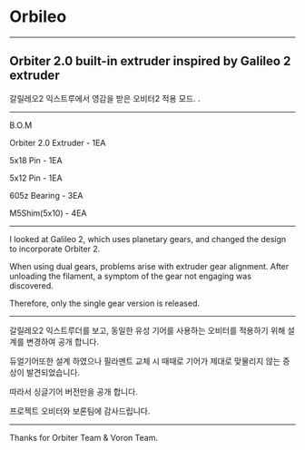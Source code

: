 # Orbileo
--------
Orbiter 2.0 built-in extruder inspired by Galileo 2 extruder
--------
갈릴레오2 익스트루에서 영감을 받은 오비터2 적용 모드.
.


--------
B.O.M

Orbiter 2.0 Extruder - 1EA

5x18 Pin - 1EA

5x12 Pin - 1EA

605z Bearing - 3EA

M5Shim(5x10) - 4EA



--------

I looked at Galileo 2, which uses planetary gears, and changed the design to incorporate Orbiter 2.

When using dual gears, problems arise with extruder gear alignment.
After unloading the filament, a symptom of the gear not engaging was discovered.

Therefore, only the single gear version is released.

--------

갈릴레오2 익스트루더를 보고, 동일한 유성 기어를 사용하는 오비터를 적용하기 위해 설계를 변경하여 공개 합니다.

듀얼기어또한 설계 하였으나 필라멘트 교체 시 때때로 기어가 제대로 맞물리지 않는 증상이 발견되었습니다.

따라서 싱글기어 버전만을 공개 합니다.

프로젝트 오비터와 보론팀에 감사드립니다.


--------

Thanks for Orbiter Team & Voron Team.
